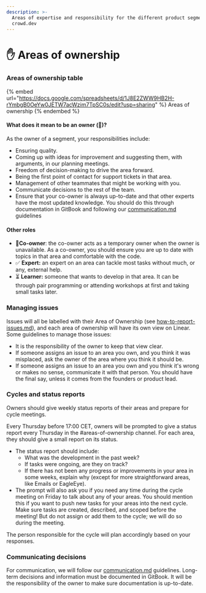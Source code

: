```yaml
---
description: >-
  Areas of expertise and responsibility for the different product segments in
  crowd.dev
---
```


# ✋ Areas of ownership

### Areas of ownership table

{% embed url="https://docs.google.com/spreadsheets/d/1J8E2ZWW9HB2H-rYmbgB0OeYw0JETW7acWzim7TpSC0s/edit?usp=sharing" %}
Areas of ownership
{% endembed %}

#### What does it mean to be an owner (🥇)?

As the owner of a segment, your responsibilities include:

* Ensuring quality.
* Coming up with ideas for improvement and suggesting them, with arguments, in our planning meetings.
* Freedom of decision-making to drive the area forward.
* Being the first point of contact for support tickets in that area.
* Management of other teammates that might be working with you.
* Communicate decisions to the rest of the team.
* Ensure that your co-owner is always up-to-date and that other experts have the most updated knowledge. You should do this through documentation in GitBook and following our [communication.md](../ways-of-working/communication.md "mention") guidelines

#### Other roles

* 🥈**Co-owner**: the co-owner acts as a temporary owner when the owner is unavailable. As a co-owner, you should ensure you are up to date with topics in that area and comfortable with the code.
* ✅ **Expert:** an expert on an area can tackle most tasks without much, or any, external help.&#x20;
* ⏳ **Learner:** someone that wants to develop in that area. It can be through pair programming or attending workshops at first and taking small tasks later.

### Managing issues

Issues will all be labelled with their Area of Ownership (see [how-to-report-issues.md](how-to-report-issues.md "mention")), and each area of ownership will have its own view on Linear. Some guidelines to manage those issues:

* It is the responsibility of the owner to keep that view clear.
* If someone assigns an issue to an area you own, and you think it was misplaced, ask the owner of the area where you think it should be.
* If someone assigns an issue to an area you own and you think it's wrong or makes no sense, communicate it with that person. You should have the final say, unless it comes from the founders or product lead.

### Cycles and status reports

Owners should give weekly status reports of their areas and prepare for cycle meetings.&#x20;

Every Thursday before 17:00 CET, owners will be prompted to give a status report every Thursday in the #areas-of-ownership channel. For each area, they should give a small report on its status.

* The status report should include:
  * What was the development in the past week?
  * If tasks were ongoing, are they on track?
  * If there has not been any progress or improvements in your area in some weeks, explain why (except for more straightforward areas, like Emails or EagleEye).
* The prompt will also ask you if you need any time during the cycle meeting on Friday to talk about any of your areas. You should mention this if you want to push new tasks for your areas into the next cycle. Make sure tasks are created, described, and scoped before the meeting! But do not assign or add them to the cycle; we will do so during the meeting.

The person responsible for the cycle will plan accordingly based on your responses.

### Communicating decisions

For communication, we will follow our [communication.md](../ways-of-working/communication.md "mention") guidelines. Long-term decisions and information must be documented in GitBook. It will be the responsibility of the owner to make sure documentation is up-to-date.

